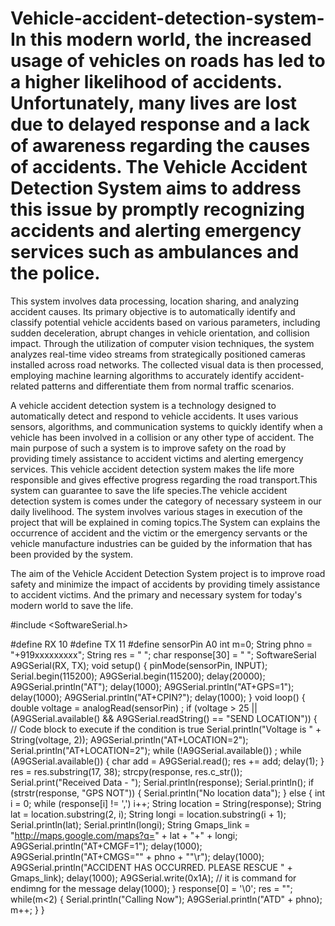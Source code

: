 # Vehicle-accident-detection-system-In this modern world, the increased usage of vehicles on roads has led to a higher likelihood of accidents. Unfortunately, many lives are lost due to delayed response and a lack of awareness regarding the causes of accidents. The Vehicle Accident Detection System aims to address this issue by promptly recognizing accidents and alerting emergency services such as ambulances and the police.
This system involves data processing, location sharing, and analyzing accident causes. Its primary objective is to automatically identify and classify potential vehicle accidents based on various parameters, including sudden deceleration, abrupt changes in vehicle orientation, and collision impact. Through the utilization of computer vision techniques, the system analyzes real-time video streams from strategically positioned cameras installed across road networks. The collected visual data is then processed, employing machine learning algorithms to accurately identify accident-related patterns and differentiate them from normal traffic scenarios.

A vehicle accident detection system is a technology designed to automatically detect and respond to vehicle accidents. It uses various sensors, algorithms, and communication systems to quickly identify when a vehicle has been involved in a collision or any other type of accident. The main purpose of such a system is to improve safety on the road by providing timely assistance to accident victims and alerting emergency services.
	  	     This vehicle accident detection system makes the life more responsible and gives effective progress regarding the road transport.This system can guarantee  to save the life species.The vehicle accident detection system is comes under the category of necessary systeem in our daily livelihood.
			The system involves various stages in execution of the project that will be explained in coming topics.The System can explains the occurrence of accident and the victim or the emergency servants or the vehicle manufacture industries can be guided by the information that has been provided by the system.

The aim of the Vehicle Accident Detection System project is to improve road safety and minimize the impact of accidents by providing timely assistance to accident victims. And the primary and necessary system for today's modern world to save the life.


#include <SoftwareSerial.h>

#define RX 10
#define TX 11
#define sensorPin A0
int m=0;
String phno = "+919xxxxxxxxx";
String res = " ";
char response[30] = " ";
SoftwareSerial A9GSerial(RX, TX);
void setup() {
  pinMode(sensorPin, INPUT);
  Serial.begin(115200);
  A9GSerial.begin(115200);
  delay(20000);
  A9GSerial.println("AT");
  delay(1000);
  A9GSerial.println("AT+GPS=1");
  delay(1000);
  A9GSerial.println("AT+CPIN?");
  delay(1000);
}
void loop() {
  double voltage = analogRead(sensorPin) ;
  if (voltage > 25 || (A9GSerial.available() && A9GSerial.readString() == "SEND LOCATION")) {
    // Code block to execute if the condition is true
    Serial.println("Voltage is " + String(voltage, 2)); 
    A9GSerial.println("AT+LOCATION=2");
    Serial.println("AT+LOCATION=2");
    while (!A9GSerial.available())
      ;
    while (A9GSerial.available()) {
      char add = A9GSerial.read();
      res += add;
      delay(1);
    }
    res = res.substring(17, 38);
    strcpy(response, res.c_str());
    Serial.print("Received Data - ");
    Serial.println(response);
    Serial.println();
    if (strstr(response, "GPS NOT")) {
      Serial.println("No location data");
    } else {
      int i = 0;
      while (response[i] != ',')
        i++;
      String location = String(response);
      String lat = location.substring(2, i);
      String longi = location.substring(i + 1);
      Serial.println(lat);
      Serial.println(longi);
      String Gmaps_link = "http://maps.google.com/maps?q=" + lat + "+" + longi;
      A9GSerial.println("AT+CMGF=1");
      delay(1000);
      A9GSerial.println("AT+CMGS=\"" + phno + "\"\r");
      delay(1000);
      A9GSerial.println("ACCIDENT HAS OCCURRED. PLEASE RESCUE " + Gmaps_link);
      delay(1000);
      A9GSerial.write(0x1A); // it is command for endimng for the message
      delay(1000);
    }
    response[0] = '\0';
    res = "";
    while(m<2)
    {
    Serial.println("Calling Now");
    A9GSerial.println("ATD" + phno);
    m++;
    }
  }
